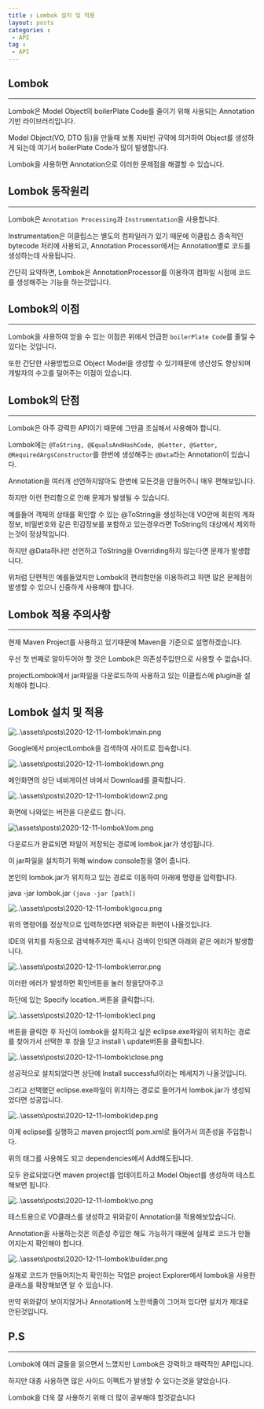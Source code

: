 ```yaml
---
title : Lombok 설치 및 적용
layout: posts
categories :
 - API
tag :
 - API
---
```


## Lombok

---

Lombok은 Model Object의 boilerPlate Code를 줄이기 위해 사용되는 Annotation기반 라이브러리입니다.

Model Object(VO, DTO 등)을 만들때 보통 자바빈 규약에 의거하여 Object를 생성하게 되는데 여기서 boilerPlate Code가 많이 발생합니다.

Lombok을 사용하면 Annotation으로 이러한 문제점을 해결할 수 있습니다.

## Lombok 동작원리

---

Lombok은 `Annotation Processing`과 `Instrumentation`을 사용합니다.

Instrumentation은 이클립스는 별도의 컴파일러가 있기 때문에 이클립스 종속적인 bytecode 처리에 사용되고, Annotation Processor에서는 Annotation별로 코드를 생성하는데 사용됩니다.

간단히 요약하면, Lombok은 AnnotationProcessor를 이용하여 컴파일 시점에 코드를 생성해주는 기능을 하는것입니다.

## Lombok의 이점

---

Lombok을 사용하여 얻을 수 있는 이점은 위에서 언급한 `boilerPlate Code`를 줄일 수 있다는 것입니다.

또한 간단한 사용방법으로 Object Model을 생성할 수 있기때문에 생산성도 향상되며 개발자의 수고를 덜어주는 이점이 있습니다.

## Lombok의 단점

---

Lombok은 아주 강력한 API이기 때문에 그만큼 조심해서 사용해야 합니다.

Lombok에는 `@ToString, @EqualsAndHashCode, @Getter, @Setter, @RequiredArgsConstructor`를 한번에 생성해주는 `@Data`라는 Annotation이 있습니다.

Annotation을 여러개 선언하지않아도 한번에 모든것을 만들어주니 매우 편해보입니다.

하지만 이런 편리함으로 인해 문제가 발생될 수 있습니다.

예를들어 객체의 상태를 확인할 수 있는 @ToString을 생성하는데 VO안에 회원의 계좌정보, 비밀번호와 같은 민감정보를 포함하고 있는경우라면 ToString의 대상에서 제외하는것이 정상적입니다.

하지만 @Data하나만 선언하고 ToString을 Overriding하지 않는다면 문제가 발생합니다.

위처럼 단편적인 예를들었지만 Lombok의 편리함만을 이용하려고 하면 많은 문제점이 발생할 수 있으니 신중하게 사용해야 합니다.

## Lombok 적용 주의사항

---

현재 Maven Project를 사용하고 있기때문에 Maven을 기준으로 설명하겠습니다.

우선 첫 번째로 알아두어야 할 것은 Lombok은 의존성주입만으로 사용할 수 없습니다.

projectLombok에서 jar파일을 다운로드하여 사용하고 있는 이클립스에 plugin을 설치해야 합니다.

## Lombok 설치 및 적용

![..\assets\posts\2020-12-11-lombok\main.png](..\assets\posts\2020-12-11-lombok\main.png)

Google에서 projectLombok을 검색하여 사이트로 접속합니다.

![..\assets\posts\2020-12-11-lombok\down.png](..\assets\posts\2020-12-11-lombok\down.png)

메인화면의 상단 네비게이션 바에서 Download를 클릭합니다.

![..\assets\posts\2020-12-11-lombok\down2.png](..\assets\posts\2020-12-11-lombok\down2.png)

화면에 나와있는 버전을 다운로드 합니다.

![\assets\posts\2020-12-11-lombok\lom.png](..\assets\posts\2020-12-11-lombok\lom.png)

다운로드가 완료되면 파일이 저장되는 경로에 lombok.jar가 생성됩니다.

이 jar파일을 설치하기 위해 window console창을 열어 줍니다.

본인의 lombok.jar가 위치하고 있는 경로로 이동하여 아래에 명령을 입력합니다.

java -jar lombok.jar `(java -jar [path])`

![..\assets\posts\2020-12-11-lombok\gocu.png](..\assets\posts\2020-12-11-lombok\gocu.png)

위의 명령어를 정상적으로 입력하였다면 위와같은 화면이 나올것입니다.

IDE의 위치를 자동으로 검색해주지만 혹시나 검색이 안되면 아래와 같은 에러가 발생합니다.

![..\assets\posts\2020-12-11-lombok\error.png](..\assets\posts\2020-12-11-lombok\error.png)

이러한 에러가 발생하면 확인버튼을 눌러 창을닫아주고

하단에 있는 Specify location..버튼을 클릭합니다.

![..\assets\posts\2020-12-11-lombok\ecl.png](..\assets\posts\2020-12-11-lombok\ecl.png)

버튼을 클릭한 후 자신이 lombok을 설치하고 싶은 eclipse.exe파일이 위치하는 경로를 찾아가서 선택한 후 창을 닫고 install \ update버튼을 클릭합니다.

![..\assets\posts\2020-12-11-lombok\close.png](..\assets\posts\2020-12-11-lombok\close.png)

성공적으로 설치되었다면 상단에 Install successful이라는 메세지가 나올것입니다.

그리고 선택했던 eclipse.exe파일이 위치하는 경로로 들어가서 lombok.jar가  생성되었다면 성공입니다.

![..\assets\posts\2020-12-11-lombok\dep.png](..\assets\posts\2020-12-11-lombok\dep.png)

이제 eclipse를 실행하고 maven project의 pom.xml로 들어가서 의존성을 주입합니다.

위의 태그를 사용해도 되고 dependencies에서 Add해도됩니다.

모두 완료되었다면 maven project를 업데이트하고 Model Object를 생성하여 테스트해보면 됩니다.

![..\assets\posts\2020-12-11-lombok\vo.png](..\assets\posts\2020-12-11-lombok\vo.png)

테스트용으로 VO클래스를 생성하고 위와같이 Annotation을 적용해보았습니다.

Annotation을 사용하는것은 의존성 주입만 해도 가능하기 때문에 실제로 코드가 만들어지는지 확인해야 합니다.

![..\assets\posts\2020-12-11-lombok\builder.png](..\assets\posts\2020-12-11-lombok\builder.png)

실제로 코드가 만들어지는지 확인하는 작업은 project Explorer에서 lombok을 사용한 클래스를 확장해보면 알 수 있습니다.

만약 위와같이 보이지않거나 Annotation에 노란색줄이 그어져 있다면 설치가 제대로 안된것입니다.

## P.S
---
Lombok에 여러 글들을 읽으면서 느꼈지만 Lombok은 강력하고 매력적인 API입니다.

하지만 대충 사용하면 많은 사이드 이펙트가 발생할 수 있다는것을 알았습니다.

Lombok을 더욱 잘 사용하기 위해 더 많이 공부해야 할것같습니다